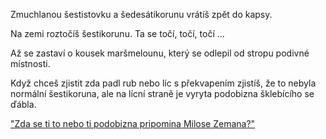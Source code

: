 Zmuchlanou šestistovku a šedesátikorunu vrátíš zpět do kapsy.

Na zemi roztočíš šestikorunu. Ta se točí, točí, točí ...

Až se zastaví o kousek maršmelounu, který se odlepil od stropu podivné místnosti.

Když chceš zjistit zda padl rub nebo líc s překvapením zjistíš, že to nebyla normální
šestikoruna, ale na lícní straně je vyryta podobizna šklebícího se ďábla.

["Zda se ti to nebo ti podobizna pripomina Milose Zemana?"](marsmilos/jeneni.md)
